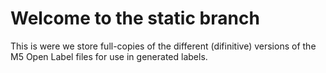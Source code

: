 <!-- Copyright: The MIT License, 2023 Jonah Yolles-Murphy for the UMass Amherst M5 Maskerspace -->

# Welcome to the static branch
This is were we store full-copies of the different (difinitive) versions of the M5 Open Label files for use in generated labels.

